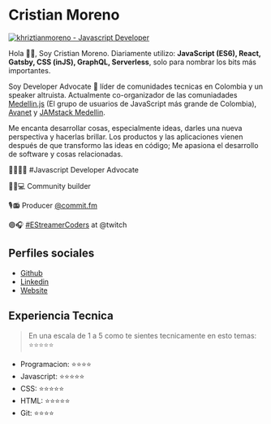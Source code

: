 # Cristian Moreno

[![khriztianmoreno - Javascript Developer](https://res.cloudinary.com/khriztianmoreno/image/upload/v1612447065/_MG_4005.jpg)](https://www.khriztianmoreno.com)

Hola 👋🏻, Soy Cristian Moreno. Diariamente utilizo: **JavaScript (ES6), React, Gatsby, CSS (inJS), GraphQL, Serverless**, solo para nombrar los bits más importantes.

Soy Developer Advocate 🥑 líder de comunidades tecnicas en Colombia y un speaker altruista. Actualmente co-organizador de las comuniadades [Medellin.js](http://medellinjs.org/) (El grupo de usuarios de JavaScript más grande de Colombia), [Avanet](https://avanet.org/) y [JAMstack Medellin](https://www.meetup.com/jamstack-medellin/).

Me encanta desarrollar cosas, especialmente ideas, darles una nueva perspectiva y hacerlas brillar. Los productos y las aplicaciones vienen después de que transformo las ideas en código; Me apasiona el desarrollo de software y cosas relacionadas.


🥑👨🏼‍💻 #Javascript Developer Advocate

🦸🏼💻 Community builder

🎙📻 Producer [@commit.fm](https://anchor.fm/khriztianmoreno)

🟣🎧 [#EStreamerCoders](https://www.twitch.tv/khriztianmoreno) at @twitch

## Perfiles sociales

- [Github](https://github.com/khriztianmoreno/)
- [Linkedin](https://www.linkedin.com/in/khriztianmoreno/)
- [Website](https://khriztianmoreno.dev/)


## Experiencia Tecnica
> En una escala de 1 a 5 como te sientes tecnicamente en esto temas:  ⭐️⭐️⭐️⭐️⭐️

- Programacion: ⭐️⭐️⭐️⭐️
- Javascript: ⭐️⭐️⭐️⭐️⭐️
- CSS: ⭐️⭐️⭐️⭐️⭐️
- HTML: ⭐️⭐️⭐️⭐️⭐️
- Git: ⭐️⭐️⭐️⭐️
